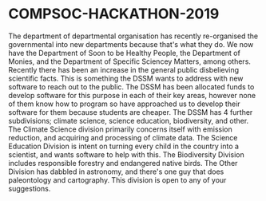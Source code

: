 # COMPSOC-HACKATHON-2019

The department of departmental organisation has recently re-organised the governmental into new departments because that's what they do. We now have the Department of Soon to be Healthy People, the Department of Monies, and the Department of Specific Sciencey Matters, among others. 
Recently there has been an increase in the general public disbelieving scientific facts. This is something the DSSM wants to address with new software to reach out to the public. The DSSM has been allocated funds to develop software for this purpose in each of their key areas, however none of them know how to program so have approached us to develop their software for them because students are cheaper. 
The DSSM has 4 further subdivisions; climate science, science education, biodiversity, and other. The Climate Science division primarily concerns itself with emission reduction, and acquiring and processing of climate data. The Science Education Division is intent on turning every child in the country into a scientist, and wants software to help with this. The Biodiversity Division includes responsible forestry and endangered native birds. The Other Division has dabbled in astronomy, and there's one guy that does paleontology and cartography. This division is open to any of your suggestions. 
